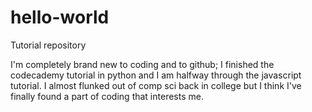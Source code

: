 # hello-world
Tutorial repository

I'm completely brand new to coding and to github; I finished the codecademy tutorial in python and I am halfway through the javascript tutorial. I almost flunked out of comp sci back in college but I think I've finally found a part of coding that interests me.
